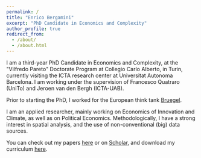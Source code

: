 ```yaml
---
permalink: /
title: "Enrico Bergamini"
excerpt: "PhD Candidate in Economics and Complexity"
author_profile: true
redirect_from: 
  - /about/
  - /about.html
---
```


I am a third-year PhD Candidate in Economics and Complexity, at the "Vilfredo Pareto" Doctorate Program at Collegio Carlo Alberto, in Turin, currently visiting the ICTA research center at Universitat Autonoma Barcelona. I am working under the supervision of Francesco Quatraro (UniTo) and Jeroen van den Bergh (ICTA-UAB).

Prior to starting the PhD, I worked for the European think tank [Bruegel](https://bruegel.org/author/enrico-bergamini). 

I am an applied researcher, mainly working on Economics of Innovation and Climate, as well as on Political Economics. Methodologically, I have a strong interest in spatial analysis, and the use of non-conventional (big) data sources.

You can check out my papers [here](/publications) or on [Scholar](https://scholar.google.com/citations?user=qedxNoIAAAAJ&hl=en), and download my curriculum [here](/CV).

<!-- _Work in progress:_
------

* _"Talking about Europe: exploring 70 years of news archives"_ - with Emmanuel Mourlon-Druol [Working Paper](https://www.bruegel.org/2021/03/talking-about-europe-exploring-70-years-of-news-archives/)
* _"How Interested Are European Union Citizens in European Matters?"_ - with Francesco Papadia, Emmanuel Mourlon-Druol and Giuseppe Porcaro
* _"Text mining into the Delors Committee records"_ - with Emmanuel Mourlon-Druol -->
